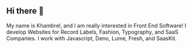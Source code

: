 ## Hi there 👋

My name is Khambrel, and I am really interested in Front End Software! I develop Websites for Record Labels, Fashion, Typography, and SaaS Companies.
I work with Javascript, Deno, Lume, Fresh, and SaasKit.

<!--
**khambsimp/khambsimp** is a ✨ _special_ ✨ repository because its `README.md` (this file) appears on your GitHub profile.

Here are some ideas to get you started:

- 🔭 I’m currently working on ...
- 🌱 I’m currently learning ...
- 👯 I’m looking to collaborate on ...
- 🤔 I’m looking for help with ...
- 💬 Ask me about ...
- 📫 How to reach me: ...
- 😄 Pronouns: ...
- ⚡ Fun fact: ...
-->

